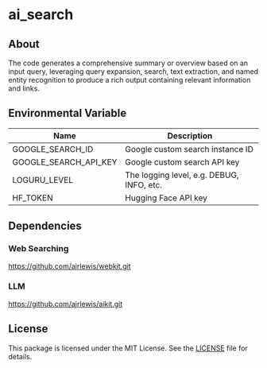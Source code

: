 # ai_search

## About

The code generates a comprehensive summary or overview based on an input query, leveraging query expansion, search, text extraction, and named entity recognition to produce a rich output containing relevant information and links.

## Environmental Variable

| Name | Description |
| --- | --- |
| GOOGLE_SEARCH_ID |  Google custom search instance ID |
| GOOGLE_SEARCH_API_KEY | Google custom search API key |
| LOGURU_LEVEL | The logging level, e.g. DEBUG, INFO, etc. |
| HF_TOKEN | Hugging Face API key |

## Dependencies

### Web Searching

https://github.com/ajrlewis/webkit.git

### LLM

https://github.com/ajrlewis/aikit.git


## License

This package is licensed under the MIT License. See the [LICENSE](LICENSE) file for details.
